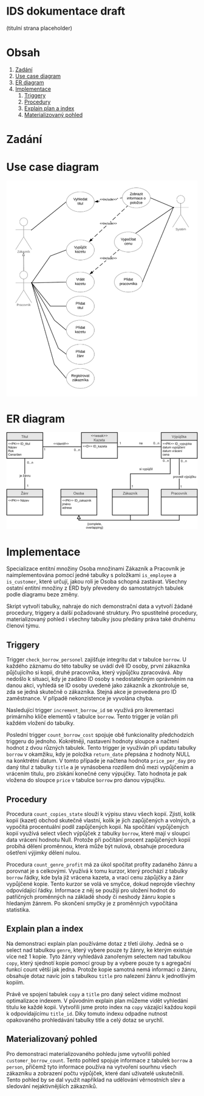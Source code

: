 # IDS dokumentace draft

(titulní strana placeholder)

# Obsah
1. [Zadání](#zadani)
2. [Use case diagram](#use-case)
3. [ER diagram](#er)
4. [Implementace](#implementace)
   1. [Triggery](#triggery)
   2. [Procedury](#procs)
   3. [Explain plan a index](#exp)
   4. [Materializovaný pohled](#mat)

# Zadání <a name="zadani"></a>

# Use case diagram <a name="use-case"></a>

![use case](https://github.com/hojkas/ids/blob/master/part_5/IDS_uc.png)

# ER diagram <a name="er"></a>

![er diagram](https://github.com/hojkas/ids/blob/master/part_5/IDS_er.png)

# Implementace <a name="implementace"></a>

Specializace entitní množiny Osoba množinami Zákazník a Pracovník je naimplementována pomocí jedné tabulky s položkami `is_employee` a `is_customer`, které určují, jakou roli je Osoba schopná zastávat. Všechny ostatní entitní množiny z ERD byly převedeny do samostatných tabulek podle diagramu beze změny.

Skript vytvoří tabulky, nahraje do nich demonstrační data a vytvoří žádané procedury, triggery a další požadované struktury. Pro spustitelné procedury, materializovaný pohled i všechny tabulky jsou předány práva také druhému členovi týmu.

## Triggery <a name="triggery"></a>

Trigger `check_borrow_personel` zajišťuje integritu dat v tabulce `borrow`. U každého záznamu do této tabulky se uvádí dvě ID osoby, první zákazníka půjčujícího si kopii, druhé pracovníka, který výpůjčku zpracovává. Aby nedošlo k situaci, kdy je zadáno ID osoby s nedostatečným oprávněním na danou akci, vyhledá se ID osoby uvedené jako zákazník a zkontroluje se, zda se jedná skutečně o zákazníka. Stejná akce je provedena pro ID zaměstnance. V případě nekonzistence je vyvolána chyba.

Nasledující trigger `increment_borrow_id` se využívá pro ikrementaci primárního klíče elementů v tabulce `borrow`. Tento trigger je volán při každém vložení do tabulky. 

Poslední trigger `count_borrow_cost` spojuje obě funkcionality předchodzích triggeru do jednoho. Kokrétněji, nastavení hodnoty sloupce a načtení hodnot z dvou různých tabulek. Tento trigger je využíván při updatu tabulky `borrow` v okamžiku, kdy je položka `return_date` přepsána z hodnoty NULL na konktrétní datum. V tomto případe je načtena hodnota `price_per_day` pro daný titul z tabulky `title` a je vynásobena rozdílem dnů mezi vypůjčením a vrácením titulu, pro získání konečné ceny výpujčky. Tato hodnota je pak vložena do sloupce `price` v tabulce `borrow` pro danou výpujčku.  

## Procedury <a name="procs"></a>

Procedura `count_copies_state` slouží k výpisu stavu všech kopií. Zjistí, kolik kopií (kazet) obchod skutečně vlastní, kolik je jich zapůjčených a volných, a vypočítá procentuální podíl zapůjčených kopií. Na spočítání vypůjčených kopií využívá select všech výpůjček z tabulky `borrow`, které mají v sloupci data vrácení hodnotu Null. Protože při počítání procent zapůjčených kopií probíhá dělení proměnnou, která může být nulová, obsahuje procedura ošetření výjimky dělení nulou.

Procedura `count_genre_profit` má za úkol spočítat profity zadaného žánru a porovnat je s celkovými. Využívá k tomu kurzor, který prochází z tabulky `borrow` řádky, kde byla již vrácena kazeta, a vrací cenu zápůjčky a žánr vypůjčené kopie. Tento kurzor se volá ve smyčce, dokud neprojde všechny odpovídající řádky. Informace z něj se použijí pro uložení hodnot do patřičných proměnných na základě shody či neshody žánru kopie s hledaným žánrem. Po skončení smyčky je z proměnných vypočítána statistika.

## Explain plan a index <a name="exp"></a>

Na demonstraci explain plan používáme dotaz z třetí úlohy. Jedná se o select nad tabulkou `genre`, který vybere pouze ty žánry, ke kterým existuje více než 1 kopie. Tyto žánry vyhledává zanořeným selectem nad tabulkou `copy`, který sjednotí kopie pomocí group by a vybere pouze ty s agregační funkcí count větší jak jedna. Protože kopie samotná nemá informaci o žánru, obsahuje dotaz navíc join s tabulkou `title` pro nalezení žánru k jednotlivým kopiím.

Právě ve spojení tabulek `copy` a `title` pro daný select vidíme možnost optimalizace indexem. V původním explain plan můžeme vidět vyhledání titulu ke každé kopii. Vytvořili jsme proto index na `copy` vázající každou kopii k odpovídajícímu `title_id`. Díky tomuto indexu odpadne nutnost opakovaného prohledávání tabulky title a celý dotaz se urychlí.

## Materializovaný pohled <a name="mat"></a>

Pro demonstraci materializovaného pohledu jsme vytvořili pohled `customer_borrow_count`. Tento pohled spojuje informace z tabulek `borrow` a `person`, přičemž tyto informace používa na vytvoření sourhnu všech zákazníku a zobrazení počtu výpůjček, které daní uživatelé uskutečnili. Tento pohled by se dal využít například na udělování věrnostních slev a sledování nejaktivnějších zákazníků. 
